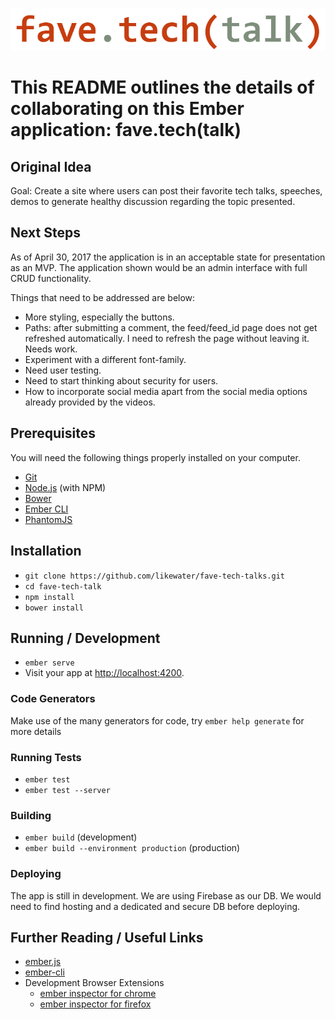 ![fave.tech(talk) logo](public/assets/images/fave-tech-talk-logo-two.png)

# This README outlines the details of collaborating on this Ember application: fave.tech(talk)

## Original Idea

Goal: Create a site where users can post their favorite tech talks, speeches, demos to generate healthy discussion regarding the topic presented.

## Next Steps

As of April 30, 2017 the application is in an acceptable state for presentation as an MVP. The application shown would be an admin interface with full CRUD functionality.

Things that need to be addressed are below:

* More styling, especially the buttons.
* Paths: after submitting a comment, the feed/feed_id page does not get refreshed automatically. I need to refresh the page without leaving it. Needs work.
* Experiment with a different font-family.
* Need user testing.
* Need to start thinking about security for users.
* How to incorporate social media apart from the social media options already provided by the videos.

## Prerequisites

You will need the following things properly installed on your computer.

* [Git](https://git-scm.com/)
* [Node.js](https://nodejs.org/) (with NPM)
* [Bower](https://bower.io/)
* [Ember CLI](https://ember-cli.com/)
* [PhantomJS](http://phantomjs.org/)

## Installation

* `git clone https://github.com/likewater/fave-tech-talks.git`
* `cd fave-tech-talk`
* `npm install`
* `bower install`

## Running / Development

* `ember serve`
* Visit your app at [http://localhost:4200](http://localhost:4200).

### Code Generators

Make use of the many generators for code, try `ember help generate` for more details

### Running Tests

* `ember test`
* `ember test --server`

### Building

* `ember build` (development)
* `ember build --environment production` (production)

### Deploying

The app is still in development. We are using Firebase as our DB. We would need to find hosting and a dedicated and secure DB before deploying.

## Further Reading / Useful Links

* [ember.js](http://emberjs.com/)
* [ember-cli](https://ember-cli.com/)
* Development Browser Extensions
  * [ember inspector for chrome](https://chrome.google.com/webstore/detail/ember-inspector/bmdblncegkenkacieihfhpjfppoconhi)
  * [ember inspector for firefox](https://addons.mozilla.org/en-US/firefox/addon/ember-inspector/)
